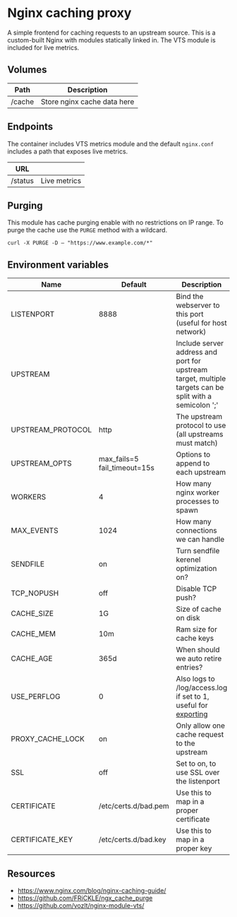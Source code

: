 # Nginx caching proxy

A simple frontend for caching requests to an upstream source. This is a custom-built Nginx with modules statically linked in. The VTS module is included for live metrics.

## Volumes

| Path   | Description                 |
| ------ | --------------------------- |
| /cache | Store nginx cache data here |

## Endpoints

The container includes VTS metrics module and the default `nginx.conf` includes a path
that exposes live metrics.

| URL     |              |
| ------- | ------------ |
| /status | Live metrics |

## Purging

This module has cache purging enable with no restrictions on IP range. To purge the cache use the `PURGE` method with a wildcard.

    curl -X PURGE -D – "https://www.example.com/*"


## Environment variables
| Name              | Default                      | Description                                                                                                                   |
| ----------------- | ---------------------------- | ----------------------------------------------------------------------------------------------------------------------------- |
| LISTENPORT        | 8888                         | Bind the webserver to this port (useful for host network)                                                                     |
| UPSTREAM          |                              | Include server address and port for upstream target, multiple targets can be split with a semicolon ';'                       |
| UPSTREAM_PROTOCOL | http                         | The upstream protocol to use (all upstreams must match)                                                                       |
| UPSTREAM_OPTS     | max_fails=5 fail_timeout=15s | Options to append to each upstream                                                                                            |
| WORKERS           | 4                            | How many nginx worker processes to spawn                                                                                      |
| MAX_EVENTS        | 1024                         | How many connections we can handle                                                                                            |
| SENDFILE          | on                           | Turn sendfile kerenel optimization on?                                                                                        |
| TCP_NOPUSH        | off                          | Disable TCP push?                                                                                                             |
| CACHE_SIZE        | 1G                           | Size of cache on disk                                                                                                         |
| CACHE_MEM         | 10m                          | Ram size for cache keys                                                                                                       |
| CACHE_AGE         | 365d                         | When should we auto retire entries?                                                                                           |
| USE_PERFLOG       | 0                            | Also logs to /log/access.log if set to 1, useful for [exporting](https://www.martin-helmich.de/en/blog/monitoring-nginx.html) |
| PROXY_CACHE_LOCK  | on                           | Only allow one cache request to the upstream                                                                                  |
| SSL               | off                          | Set to on, to use SSL over the listenport                                                                                     |
| CERTIFICATE       | /etc/certs.d/bad.pem         | Use this to map in a proper certificate                                                                                       |
| CERTIFICATE_KEY   | /etc/certs.d/bad.key         | Use this to map in a proper key                                                                                               |


## Resources

* https://www.nginx.com/blog/nginx-caching-guide/
* https://github.com/FRiCKLE/ngx_cache_purge
* https://github.com/vozlt/nginx-module-vts/